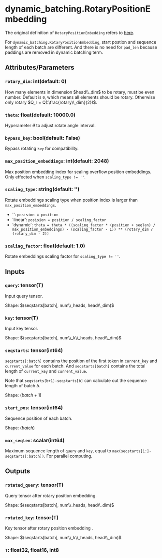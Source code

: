 # dynamic_batching.RotaryPositionEmbedding

The original definition of `RotaryPositionEmbedding` refers to [here](../RotaryPositionEmbedding.md).

For `dynamic_batching.RotaryPositionEmbedding`, start postion and sequence length of each batch are different. And there is no need for `pad_len` because paddings are removed in dynamic batching term.

## Attributes/Parameters

### `rotary_dim`: int(default: 0)

How many elements in dimension $head\\_dim$ to be rotary, must be even number. Default is `0`, which means all elements should be rotary. Otherwise only rotary $Q_r = Q(:\frac{rotary\\_dim}{2})$.

### `theta`: float(default: 10000.0)

Hyperameter $\theta$ to adjust rotate angle interval.

### `bypass_key`: bool(default: False)

Bypass rotating `key` for compatibility.

### `max_position_embeddings`: int(default: 2048)

Max position embedding index for scaling overflow position embeddings. Only effected when `scaling_type != ''`.

### `scaling_type`: string(default: '')

Rotate embeddings scaling type when position index is larger than `max_position_embeddings`.

- '': `posision = position`
- 'linear': `posision = position / scaling_factor`
- 'dynamic': `theta = theta * ((scaling_factor * (position + seqlen) / max_position_embeddings) - (scaling_factor - 1)) ** (rotary_dim / (rotary_dim - 2))`

### `scaling_factor`: float(default: 1.0)

Rotate embeddings scaling factor for `scaling_type != ''`.

## Inputs

### `query`: tensor(T)

Input query tensor.

Shape: $(seqstarts[batch], num\\_heads, head\\_dim)$

### `key`: tensor(T)

Input key tensor.

Shape: $(seqstarts[batch], num\\_k\\_heads, head\\_dim)$

### `seqstarts`: tensor(int64)

`seqstarts[:batch]` contains the position of the first token in `current_key` and `current_value` for each batch. And `seqstarts[batch]` contains the total length of `current_key` and `current_value`.

Note that `seqstarts[b+1]-seqstarts[b]` can calculate out the sequence length of batch $b$.

Shape: $(batch+1)$

### `start_pos`: tensor(int64)

Sequence position of each batch.

Shape: $(batch)$

### `max_seqlen`: scalar(int64)

Maximum sequence length of `query` and `key`, equal to `max(seqstarts[1:]-seqstarts[:batch])`. For parallel computing.

## Outputs

### `rotated_query`: tensor(T)

Query tensor after rotary position embedding.

Shape: $(seqstarts[batch], num\\_heads, head\\_dim)$

### `rotated_key`: tensor(T)

Key tensor after rotary position embedding .

Shape: $(seqstarts[batch], num\\_k\\_heads, head\\_dim)$

### `T`: float32, float16, int8
